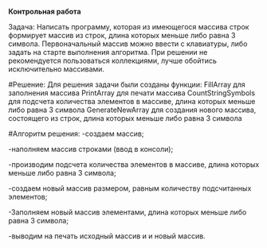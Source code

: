 **Контрольная работа**

Задача:
Написать программу, которая из имеющегося массива строк формирует массив из строк, длина которых меньше либо равна 3 символа. Первоначальный массив можно ввести с клавиатуры, либо задать на старте выполнения алгоритма. При решении не рекомендуется пользоваться коллекциями, лучше обойтись исключительно массивами.

#Решение:
Для решения задачи были созданы функции:
FillArray для заполнения массива
PrintArray для печати массива
CountStringSymbols для подсчета количества элементов в массиве, длина которых меньше либо равна 3 символа
GenerateNewArray для создания нового массива, состоящего из строк, длина которых меньше либо равна 3 символа

#Алгоритм решения:
-создаем массив;

-наполняем массив строками (ввод в консоли);

-производим подсчета количества элементов в массиве, длина которых меньше либо равна 3 символа;

-создаем новый массив размером, равным количеству подсчитанных элементов;

-Заполняем новый массив элементами, длина которых меньше либо равна 3 символа;

-выводим на печать исходный массив и и новый массив.
